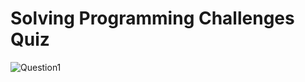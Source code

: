    
   # Solving Programming Challenges Quiz
   
  ![Question1](https://user-images.githubusercontent.com/106487247/183291767-1813fa11-637c-41d1-a508-435e1f468833.jpg)
  

    
